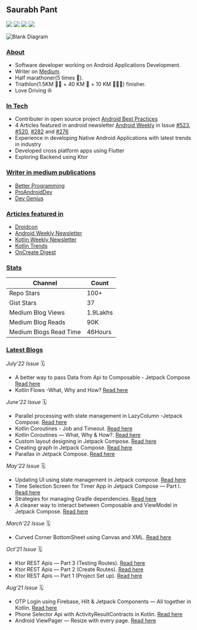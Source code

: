 ## Saurabh Pant
![](https://androidweekly.net/issues/issue-523/badge)
![](https://androidweekly.net/issues/issue-520/badge)
![](https://androidweekly.net/issues/issue-282/badge)
![](https://androidweekly.net/issues/issue-276/badge)

![Blank Diagram](https://user-images.githubusercontent.com/4559525/170910048-6b5e8daa-a729-4be3-b6fd-852af8c8245b.png)

### <ins>About</ins>
- Software developer working on Android Applications Development. 
- Writer on [Medium](https://saurabhpant.medium.com/). 
- Half marathoner(5 times 🏃).
- Triathlon(1.5KM 🏊🏼‍ + 40 KM 🚴 + 10 KM 🏃🏻‍♂) finisher.
- Love Driving ✇

### <ins>In Tech</ins>
- Contributer in open source project [Android Best Practices](https://github.com/niharika2810/android-development-best-practices)
- 4 Articles featured in android newsletter [Android Weekly](https://androidweekly.net/) in Issue [#523](https://androidweekly.net/issues/issue-523), [#520](https://androidweekly.net/issues/issue-520), [#282](https://androidweekly.net/issues/issue-282) and [#276](https://androidweekly.net/issues/issue-276)
- Experience in developing Native Android Applications with latest trends in industry
- Developed cross platform apps using Flutter
- Exploring Backend using Ktor

### <ins>Writer in medium publications</ins>
- [Better Programming](https://betterprogramming.pub/about)
- [ProAndroidDev](https://proandroiddev.com/)
- [Dev Genius](https://blog.devgenius.io/)

### <ins>Articles featured in</ins>
- [Droidcon](https://www.droidcon.com/)
- [Android Weekly Newsletter](https://androidweekly.net/)
- [Kotlin Weekly Newsletter](http://kotlinweekly.net/)
- [Kotlin Trends](https://twitter.com/KotlinTrends)
- [OnCreate Digest](https://www.oncreatedigest.com/)

### <ins>Stats</ins>
| Channel  | Count |
| ------------- | ------------- |
| Repo Stars  | 100+  |
| Gist Stars  | 37  |
| Medium Blog Views  | 1.9Lakhs  |
| Medium Blog Reads  | 90K  |
| Medium Blogs Read Time  | 46Hours  |

### <ins>Latest Blogs</ins>
*July'22 Issue* 🗓
- A better way to pass Data from Api to Composable - Jetpack Compose [Read here](https://saurabhpant.medium.com/a-better-way-to-pass-data-from-api-to-composable-jetpack-compose-android-b844ec1da072)
- Kotlin Flows -What, Why and How? [Read here](https://saurabhpant.medium.com/kotlin-flows-what-why-and-how-e9054327f795)

*June'22 Issue* 🗓
- Parallel processing with state management in LazyColumn -Jetpack Compose. [Read here](https://saurabhpant.medium.com/parallel-processing-with-state-management-in-lazycolumn-jetpack-compose-be733c431a21)
- Kotlin Coroutines - Job and Timeout. [Read here](https://saurabhpant.medium.com/kotlin-coroutines-job-and-timeout-d7b8c5416d69)
- Kotlin Coroutines — What, Why & How?. [Read here](https://saurabhpant.medium.com/kotlin-coroutines-what-why-how-99529c951a2e)
- Custom layout designing in Jetpack Compose. [Read here](https://saurabhpant.medium.com/custom-layout-designing-in-jetpack-compose-5abbccc74ebd)
- Creating graph in Jetpack Compose. [Read here](https://saurabhpant.medium.com/creating-graph-in-jetpack-compose-312957b11b2)
- Parallax in Jetpack Compose. [Read here](https://saurabhpant.medium.com/parallax-in-jetpack-compose-bf521244f49)

*May'22 Issue* 🗓
- Updating UI using state management in Jetpack compose. [Read here](https://proandroiddev.com/updating-ui-using-state-management-in-jetpack-compose-e6120db7d695)
- Time Selection Screen for Timer App in Jetpack Compose — Part I. [Read here](https://proandroiddev.com/time-selection-screen-for-timer-app-in-jetpack-compose-part-i-537ffcedb68e)
- Strategies for managing Gradle dependencies. [Read here](https://proandroiddev.com/different-ways-to-manage-your-app-gradle-with-increasing-dependencies-count-e4105a16abb5)
- A cleaner way to interact between Composable and ViewModel in Jetpack Compose. [Read here](https://proandroiddev.com/cleaner-way-to-interact-between-composable-and-viewmodel-in-jetpack-compose-14c8b3a74bbe)

*March'22 Issue* 🗓
- Curved Corner BottomSheet using Canvas and XML. [Read here](https://proandroiddev.com/curved-corner-bottomsheet-using-canvas-and-xml-59c30c02d56f)

*Oct'21 Issue* 🗓
- Ktor REST Apis — Part 3 (Testing Routes). [Read here](https://proandroiddev.com/build-rest-apis-using-ktor-framework-iii-87e579a7258e)
- Ktor REST Apis — Part 2 (Create Routes). [Read here](https://proandroiddev.com/build-rest-apis-using-ktor-framework-ii-47948e89f1d6)
- Ktor REST Apis — Part 1 (Project Set up). [Read here](https://proandroiddev.com/build-rest-apis-using-ktor-framework-i-dbbf36b332bb)

*Aug'21 Issue* 🗓
- OTP Login using Firebase, Hilt & Jetpack Components — All together in Kotlin. [Read here](https://proandroiddev.com/otp-login-using-firebase-hilt-jetpack-components-all-together-in-kotlin-718f7c6974aa)
- Phone Selector Api with ActivityResultContracts in Kotlin. [Read here](https://proandroiddev.com/phone-selector-api-with-activityresultcontracts-in-kotlin-2cbc39252b42)
- Android ViewPager — Resize with every page. [Read here](https://proandroiddev.com/viewpager-resize-with-every-page-b15065bb45bc)

